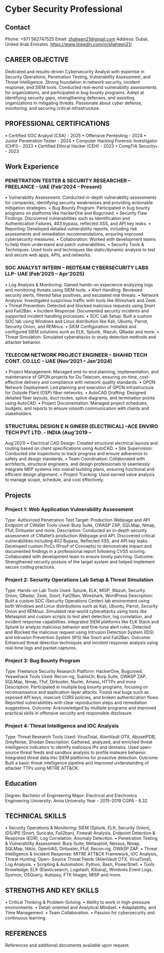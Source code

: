 # Cyber Security Professional

## Contact
Phone: +971 562747525
Email: zhaheen21@gmail.com
Address: Dubai, United Arab Emirates.
https://www.linkedin.com/in/shaheen21/

## CAREER OBJECTIVE
Dedicated and results-driven Cybersecurity Analyst with expertise in Security Operations, Penetration Testing, Vulnerability Assessment, and Threat Intelligence. Strong foundation in network security, incident response, and SIEM tools. Conducted real-world vulnerability assessments for organizations, and participated in bug bounty programs. Adept at identifying security gaps, strengthening defenses, and assisting organizations in mitigating threats. Passionate about cyber defense, monitoring, and securing critical infrastructure.

## PROFESSIONAL CERTIFICATIONS
• Certified SOC Analyst (CSA) - 2025
• Offensive Pentesting - 2024
• Junior Penetration Tester - 2024
• Computer Hacking Forensic Investigator (CHFI) - 2023
• Certified Ethical Hacker (CEH) - 2023
• CompTIA Security+ - 2023

## Work Experience
### PENETRATION TESTER & SECURITY RESEARCHER – FREELANCE - UAE (Feb’2024 – Present)
• Vulnerability Assessment: Conducted in-depth vulnerability assessments for companies, identifying security weaknesses and providing actionable mitigation strategies.
• Bug Bounty Program: Participated in bug bounty programs on platforms like HackerOne and Bugcrowd.
• Security Flaw Findings: Discovered vulnerabilities such as Identification and Authentication Failures, 403 bypass, reflected XSS, and API key leaks.
• Reporting: Developed detailed vulnerability reports, including risk assessments and remediation recommendations, ensuring improved cybersecurity measures.
• Collaboration: Worked with development teams to help them understand and patch vulnerabilities.
• Security Tools & Techniques: Used tools and techniques like static/dynamic analysis to test and secure web apps, APIs, and networks.

### SOC ANALYST INTERN – REDTEAM CYBERSECURITY LABS LLP- UAE (Feb’2025 – Apr’2025)
• Log Analysis & Monitoring: Gained hands-on experience analyzing logs and monitoring threats using SIEM tools.
• Alert Handling: Reviewed security alerts, filtered false positives, and escalated real threats.
• Network Analysis: Investigated suspicious traffic with tools like Wireshark and Zeek.
• Threat Prevention: Detected and blocked malicious requests using Snort and Fail2Ban.
• Incident Response: Documented security incidents and supported incident handling processes.
• SOC Lab Setup: Built a custom SOC lab using Windows and Linux distribution like Kali, Ubuntu, Parrot, Security Onion, and REMnux.
• SIEM Configuration: Installed and configured SIEM solutions such as ELK, Splunk, Wazuh, QRadar and more.
• Threat Simulation: Simulated cyberattacks to study detection methods and attacker behavior.

### TELECOM NETWORK PROJECT ENGINEER – SHAHID TECH CONT. CO.LLC - UAE (Nov’2021 – Jan’2024)
• Project Management: Managed end-to-end planning, implementation, and maintenance of GPON projects for Du Telecom, ensuring on-time, cost-effective delivery and compliance with network quality standards.
• GPON Network Deployment: Led planning and execution of GPON infrastructure for Outside Plant (OSP) fiber networks.
• AutoCAD Drafting: Designed detailed fiber layouts, duct routes, splice diagrams, and termination points using AutoCAD.
• Project Documentation: Managed project schedules, budgets, and reports to ensure smooth communication with clients and stakeholders.

### STRUCTURAL DESIGN E N GINEER (ELECTRICAL) –ACE ENVIRO TECH PVT LTD. - INDIA (Aug’2019 –
Aug’2021)
• Electrical CAD Design: Created structural electrical layouts and routing based on client specifications using AutoCAD.
• Site Supervision: Conducted site inspections to track progress and ensure adherence to safety and design standards.
• Team Coordination: Collaborated with architects, structural engineers, and design professionals to seamlessly integrate MEP systems into overall building plans, ensuring functional and efficient design alignment.
• Project Tracking: Used earned value analysis to manage scope, schedule, and cost effectively.

## Projects
### Project 1: Web Application Vulnerability Assessment
Type: Authorized Penetration Test
Target: Production Webpage and API Endpoint of CWallet
Tools Used: Burp Suite, OWASP ZAP, SQLMap, Nmap, Ffuf, Dirbuster and more.
Description:
Conducted an in-depth security assessment of CWallet’s production Webpage and API. Discovered critical vulnerabilities including 403 Bypass, Reflected XSS, and API key leaks. Developed custom PoCs (Proof of Concepts) to demonstrate impact and documented findings in a professional report following CVSS scoring. Collaborated with development team to ensure timely patching.
Outcome: Strengthened security posture of the target system and helped implement secure coding practices.

### Project 2: Security Operations Lab Setup & Threat Simulation
Type: Hands-on Lab
Tools Used: Splunk, ELK, MISP, Wazuh, Security Onion, QRadar, Zeek, Snort, Fail2Ban, Wireshark, WordPress
Description:
Built a custom SOC (Security Operations Center) lab environment using both Windows and Linux distributions such as Kali, Ubuntu, Parrot, Security Onion and REMnux. Simulated real-world cyberattacks using tools like Metasploit and custom scripts to test alert detection, log correlation, and incident response capabilities. Integrated SIEM platforms like ELK Stack and Splunk to analyze malicious behavior and fine-tune alert rules. Detected and Blocked the malicious request using Intrusion Detection System (IDS) and Intrusion Prevention System (IPS) like Snort and Fail2Ban.
Outcome: Enhanced threat detection techniques and incident response analysis using real-time logs and packet captures.

### Project 3: Bug Bounty Program
Type: Freelance Security Research
Platform: HackerOne, Bugcrowd, Yeswehack
Tools Used: Recon-ng, Sublist3r, Burp Suite, OWASP ZAP, SQLMap, Nmap, Ffuf, Dirbuster, Nuclei, Amass, HTTPx and more
Description:
Participated in multiple bug bounty programs, focusing on reconnaissance and application-layer attacks. Found real bugs such as exposed API keys, insecure CORS policies, and broken authentication flows. Reported vulnerabilities with clear reproduction steps and remediation suggestions.
Outcome: Acknowledged by multiple programs and improved practical skills in offensive security and responsible disclosure.

### Project 4: Threat Intelligence and IOC Analysis
Type: Threat Research
Tools Used: VirusTotal, AlienVault OTX, AbuseIPDB, GreyNoise, Shodan
Description:
Gathered, analyzed, and enriched threat intelligence indicators to identify malicious IPs and domains. Used open-source threat feeds and sandbox analysis to profile malware behavior. Integrated threat data into SIEM platforms for proactive detection.
Outcome: Built a basic threat intelligence pipeline and improved understanding of attacker TTPs using MITRE ATT&CK.

## Education
Degree: Bachelor of Engineering
Major: Electrical and Electronics Engineering
University: Anna University
Year - 2015-2019
CGPA - 6.32

## TECHNICAL SKILLS
• Security Operations & Monitoring: SIEM (Splunk, ELK, Security Onion), IDS/IPS (Snort, Suricata, Fail2ban), Firewall Analysis, Endpoint Detection & Response (EDR), Log Correlation, Anomaly Detection.
• Penetration Testing & Vulnerability Assessment: Burp Suite, Metasploit, Nessus, Nmap, SQLMap, Nikto, OpenVAS, Dirbuster, Ffuf, Recon-ng, OWASP ZAP.
• Threat Intelligence & Incident Response: MITRE ATT&CK Framework, IOC Analysis, Threat Hunting, Open- Source Threat Feeds (AlienVault OTX, VirusTotal), Log Analysis.
• Scripting & Automation: Python, Bash, PowerShell.
• Tools Knowledge: ELK (Elasticsearch, Logstash, Kibana), Windows Event Logs, Sysmon, OSQuery, Autopsy, FTK Imager, MISP and more.

## STRENGTHS AND KEY SKILLS
• Critical Thinking & Problem-Solving.
• Ability to work in high-pressure environments.
• Detail-oriented and Analytical Mindset.
• Adaptability, and Time Management.
• Team Collaboration.
• Passion for cybersecurity and continuous learning.

## REFERENCES
References and additional documents available upon request.
